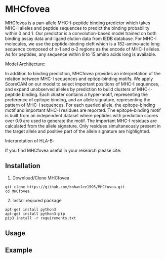 # MHCfovea

MHCfovea is a pan-allele MHC-I-peptide binding predictor which takes MHC-I alleles and peptide sequences to predict the binding probability within 0 and 1. Our predictor is a convolution-based model trained on both binding assay data and ligand elution data from IEDB database. For MHC-I molecules, we use the peptide-binding cleft which is a 182-amino-acid long sequence composed of α-1 and α-2 regions as the encode of MHC-I alleles. As for peptides, any sequence within 8 to 15 amino acids long is available.

Model Architecture:
<object data="figures/model_architecture.pdf" type="application/pdf" width="100%">
</object>

In addition to binding prediction, MHCfovea provides an interpretation of the relation between MHC-I sequences and epitop-binding motifs. We apply ScoreCAM on our model to select important positions of MHC-I sequences, and expand unobserved alleles by prediction to build clusters of MHC-I-peptide binding. Each cluster contains a hyper-motif, representing the preference of epitope binding, and an allele signature, representing the pattern of MHC-I sequences. For each queried allele, the epitope-binding motif and important MHC-I residues are reported. The epitope-binding motif is built from an independent dataset where peptides with prediction scores over 0.9 are used to generate the motif. The important MHC-I residues are calculated from the allele signature. Only residues simultaneously present in the target allele and positive part of the allele signature are highlighted.

Interpretation of HLA-B:
<object data="figures/interpretation_hla_b.pdf" type="application/pdf" width="100%">
</object>


If you find MHCfovea useful in your research please cite:


## Installation
1. Download/Clone MHCfovea
```
git clone https://github.com/kohanlee1995/MHCfovea.git
cd MHCfovea
```
2. Install reqiured package
```
apt-get install python3
apt-get install python3-pip
pip3 install -r requirements.txt
```

## Usage


## Example
